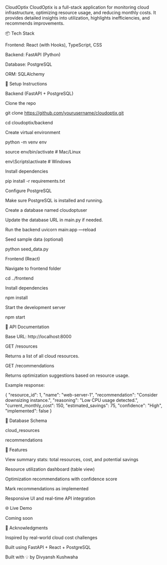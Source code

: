 CloudOptix
CloudOptix is a full-stack application for monitoring cloud infrastructure, optimizing resource usage, and reducing monthly costs. It provides detailed insights into utilization, highlights inefficiencies, and recommends improvements.

📦 Tech Stack

Frontend: React (with Hooks), TypeScript, CSS

Backend: FastAPI (Python)

Database: PostgreSQL

ORM: SQLAlchemy

🚀 Setup Instructions

Backend (FastAPI + PostgreSQL)

Clone the repo

git clone https://github.com/yourusername/cloudoptix.git

cd cloudoptix/backend

Create virtual environment

python -m venv env

source env/bin/activate  # Mac/Linux

env\Scripts\activate   # Windows

Install dependencies

pip install -r requirements.txt

Configure PostgreSQL

Make sure PostgreSQL is installed and running.

Create a database named cloudoptuser

Update the database URL in main.py if needed.

Run the backend
uvicorn main:app —reload

Seed sample data (optional)

python seed_data.py

Frontend (React)

Navigate to frontend folder

cd ../frontend

Install dependencies

npm install

Start the development server

npm start

🔌 API Documentation
	
Base URL: http://localhost:8000
 
GET /resources

Returns a list of all cloud resources.

GET /recommendations
	
Returns optimization suggestions based on resource usage.

Example response:

{
    "resource_id": 1,
    "name": "web-server-1",
    "recommendation": "Consider downsizing instance.",
    "reasoning": "Low CPU usage detected.",
    "current_monthly_cost": 150,
    "estimated_savings": 75,
    "confidence": "High",
    "implemented": false
  }

🧮 Database Schema

cloud_resources

recommendations

🎯 Features

View summary stats: total resources, cost, and potential savings

Resource utilization dashboard (table view)

Optimization recommendations with confidence score

Mark recommendations as implemented

Responsive UI and real-time API integration

🌐 Live Demo

Coming soon

🙌 Acknowledgments

Inspired by real-world cloud cost challenges

Built using FastAPI + React + PostgreSQL

Built with 💡 by Divyansh Kushwaha
